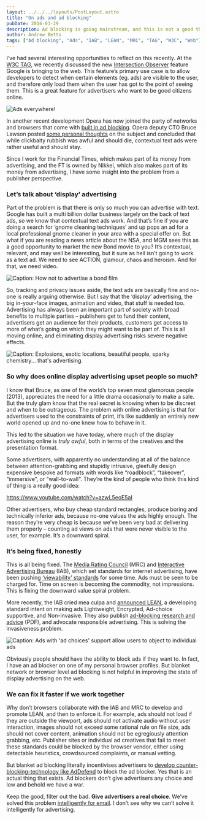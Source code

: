 ```yaml
---
layout: ../../../layouts/PostLayout.astro
title: "On ads and ad blocking"
pubDate: 2016-03-29
description: Ad blocking is going mainstream, and this is not a good thing. Inflated, intrusive ads result from advertisers having bad incentives, and ad blocking technology can actually make those incentives even worse. The only solution is one that advertisers can be on board with as well.
author: Andrew Betts
tags: ["Ad blocking", "Ads", "IAB", "LEAN", "MRC", "TAG", "W3C", "Web"]
---
```


I’ve had several interesting opportunities to reflect on this recently. At the [W3C TAG](http://tag.w3.org), we recently discussed the new [Intersection Observer](https://github.com/WICG/IntersectionObserver/blob/master/explainer.md) feature Google is bringing to the web. This feature’s primary use case is to allow developers to detect when certain elements (eg. ads) are visible to the user, and therefore only load them when the user has got to the point of seeing them. This is a great feature for advertisers who want to be good citizens online.

![Ads everywhere!](ads-everywhere.jpg)

In another recent development Opera has now joined the party of networks and browsers that come with [built in ad blocking](http://www.opera.com/blogs/desktop/2016/03/native-ad-blocking-feature-opera-for-computers/). Opera deputy CTO Bruce Lawson posted [some personal thoughts](http://www.brucelawson.co.uk/2016/on-ad-blocking/) on the subject and concluded that while clickbaity rubbish was awful and should die, contextual text ads were rather useful and should stay.

Since I work for the Financial Times, which makes part of its money from advertising, and the FT is owned by Nikkei, which also makes part of its money from advertising, I have some insight into the problem from a publisher perspective.

### Let’s talk about ‘display’ advertising

Part of the problem is that there is only so much you can advertise with text. Google has built a multi billion dollar business largely on the back of text ads, so we know that contextual text ads work. And that’s fine if you are doing a search for ‘gnome cleaning techniques’ and up pops an ad for a local professional gnome cleaner in your area with a special offer on. But what if you are reading a news article about the NSA, and MGM sees this as a good opportunity to market the new Bond movie to you? It’s contextual, relevant, and may well be interesting, but it sure as hell isn’t going to work as a text ad. We need to see ACTION, glamour, chaos and heroism. And for that, we need video.

![Caption: How not to advertise a bond film](text-ad.png)

So, tracking and privacy issues aside, the text ads are basically fine and no-one is really arguing otherwise. But I say that the ‘display’ advertising, the big in-your-face images, animation and video, that stuff is needed too. Advertising has always been an important part of society with broad benefits to multiple parties – publishers get to fund their content, advertisers get an audience for their products, customers get access to more of what’s going on which they might want to be part of. This is all moving online, and eliminating display advertising risks severe negative effects.

![Caption: Explosions, exotic locations,  beautiful people, sparky chemistry... that's advertising.](big-ad.jpg)

### So why does online display advertising upset people so much?

I know that Bruce, as one of the world’s top seven most glamorous people (2013), appreciates the need for a little drama occasionally to make a sale. But the truly glam know that the real secret is knowing when to be discreet and when to be outrageous. The problem with online advertising is that for advertisers used to the constraints of print, it’s like suddenly an entirely new world opened up and no-one knew how to behave in it.

This led to the situation we have today, where much of the display advertising online is _truly awful_, both in terms of the creatives and the presentation format.

Some advertisers, with apparently no understanding at all of the balance between attention-grabbing and stupidly intrusive, gleefully design expensive bespoke ad formats with words like “roadblock”, “takeover”, “immersive”, or “wall-to-wall”. They’re the kind of people who think this kind of thing is a really good idea:

https://www.youtube.com/watch?v=azwL5eoE5aI

Other advertisers, who buy cheap standard rectangles, produce boring and technically inferior ads, because no-one values the ads highly enough. The reason they’re very cheap is because we’ve been very bad at delivering them properly – counting ad views on ads that were never visible to the user, for example. It’s a downward spiral.

### It’s being fixed, honestly

This is all being fixed. The [Media Rating Council](http://mediaratingcouncil.org/) (MRC) and [Interactive Advertising Bureau](http://www.iab.com/our-story/) (IAB), which set standards for internet advertising, have been pushing [‘viewability’ standards](https://en.wikipedia.org/wiki/Viewable_Impression) for some time. Ads must be seen to be charged for. Time on screen is becoming the commodity, not impressions. This is fixing the downward value spiral problem.

More recently, the IAB cried mea culpa and [announced LEAN](http://www.iab.com/news/lean/), a developing standard intent on making ads Lightweight, Encrypted, Ad-choice supportive, and Non-invasive. They also publish [ad-blocking research and advice](http://www.iabuk.net/system/tdf/Ad%20blocking%20FAQ%20March%202016.pdf?file=1&type=node&id=27215) (PDF), and advocate responsible advertising. This is solving the invasiveness problem.

![Caption: Ads with 'ad choices' support allow users to object to individual ads](ad-choices.png)

Obviously people should have the ability to block ads if they want to. In fact, I have an ad blocker on one of my personal browser profiles. But blanket network or browser level ad blocking is not helpful in improving the state of display advertising on the web.

### We can fix it faster if we work together

Why don’t browsers collaborate with the IAB and MRC to develop and promote LEAN, and then to enforce it. For example, ads should not load if they are outside the viewport, ads should not activate audio without user interaction, images should not exceed some rational rule on file size, ads should not cover content, animation should not be egregiously attention grabbing, etc. Publisher sites or individual ad creatives that fail to meet these standards could be blocked by the browser vendor, either using detectable heuristics, crowdsourced complaints, or manual vetting.

But blanket ad blocking literally incentivises advertisers to [develop counter-blocking-technology like AdDefend](http://www.addefend.com/) to block the ad blocker. Yes that is an actual thing that exists. Ad blockers don’t give advertisers any choice and low and behold we have a war.

Keep the good, filter out the bad. **Give advertisers a real choice**. We’ve solved this problem [intelligently for email](https://en.wikipedia.org/wiki/Spamming). I don’t see why we can’t solve it intelligently for advertising.
